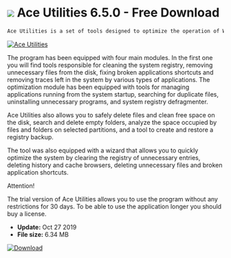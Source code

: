 # ![](https://cdn.softexe.net/static/icon/3/ace-utilities-9645.jpg) Ace Utilities 6.5.0 - Free Download

```sh
Ace Utilities is a set of tools designed to optimize the operation of Windows.
```
[![Ace Utilities](https://gallery.dpcdn.pl/imgc/Tools/7417/g_-_420x350_1.5_-_x20120214113403_00.png)](https://softexe.net/win/system/tweaking-optimizing/ace-utilities:afde.html)

The program has been equipped with four main modules. In the first one you will find tools responsible for cleaning the system registry, removing unnecessary files from the disk, fixing broken applications shortcuts and removing traces left in the system by various types of applications. The optimization module has been equipped with tools for managing applications running from the system startup, searching for duplicate files, uninstalling unnecessary programs, and system registry defragmenter.
 
 Ace Utilities also allows you to safely delete files and clean free space on the disk, search and delete empty folders, analyze the space occupied by files and folders on selected partitions, and a tool to create and restore a registry backup. 
 
 The tool was also equipped with a wizard that allows you to quickly optimize the system by clearing the registry of unnecessary entries, deleting history and cache browsers, deleting unnecessary files and broken application shortcuts.
 
 Attention!
 
 The trial version of Ace Utilities allows you to use the program without any restrictions for 30 days. To be able to use the application longer you should buy a license.


- **Update:** Oct 27 2019
- **File size:** 6.34 MB

[![Download](https://cdn.softexe.net/static/img/download.png)](https://softexe.net/win/system/tweaking-optimizing/ace-utilities:afde.html)

